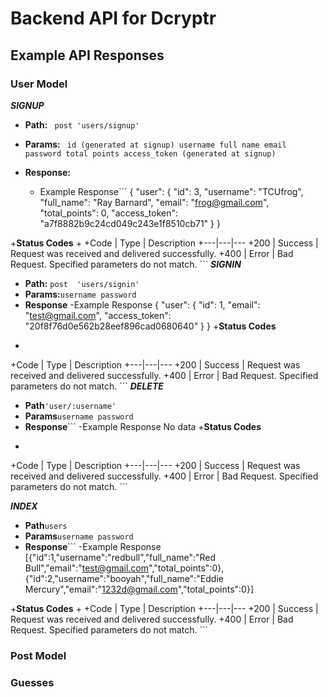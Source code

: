 # Backend API for Dcryptr

## Example API Responses

### User Model
***SIGNUP***
* **Path:** ``` 
		        post 'users/signup'
		        ```

* **Params:** ``` 
	           id (generated at signup)
	           username
	 		   full name
	 		   email
	 		   password
	 		   total points
	 		   access_token (generated at signup)
	 		   ```

* **Response:**

 	- Example Response```
	{
  		"user": {
    	            "id": 3,
    	            "username": "TCUfrog",
    	            "full_name": "Ray Barnard",
    	           "email": "frog@gmail.com",
    	           "total_points": 0,
    	           "access_token": "a7f8882b9c24cd049c243e1f8510cb71"
  		}
	}

+**Status Codes**
+
+Code | Type | Description
+---|---|---
+200 | Success | Request was received and delivered successfully.
+400 | Error | Bad Request. Specified parameters do not match.
	```
***SIGNIN***
* **Path:** ```
		post  'users/signin'
		```
* **Params:**```
		username
		password
		```
* **Response**
		      -Example Response
		      {
  "user": {
    "id": 1,
    "email": "test@gmail.com",
    "access_token": "20f8f76d0e562b28eef896cad0680640"
  }
}
+**Status Codes**
+
+Code | Type | Description
+---|---|---
+200 | Success | Request was received and delivered successfully.
+400 | Error | Bad Request. Specified parameters do not match.
	```
***DELETE***
* **Path**```
		'user/:username'
		```
* **Params**```
		username
		password
		```
* **Response**```
		-Example Response
		No data
+**Status Codes**
+
+Code | Type | Description
+---|---|---
+200 | Success | Request was received and delivered successfully.
+400 | Error | Bad Request. Specified parameters do not match.
	```

***INDEX***
* **Path**```
		users
		```
* **Params**```
		username
		password
		```
* **Response**```
		  -Example Response
		  [{"id":1,"username":"redbull","full_name":"Red      Bull","email":"test@gmail.com","total_points":0},{"id":2,"username":"booyah","full_name":"Eddie Mercury","email":"1232d@gmail.com","total_points":0}]
		  
+**Status Codes**
+
+Code | Type | Description
+---|---|---
+200 | Success | Request was received and delivered successfully.
+400 | Error | Bad Request. Specified parameters do not match.
	```



### Post Model

### Guesses